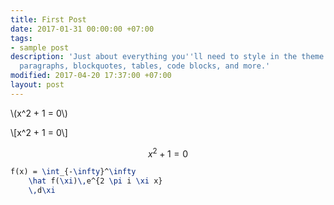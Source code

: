 ```yaml
---
title: First Post
date: 2017-01-31 00:00:00 +07:00
tags:
- sample post
description: 'Just about everything you''ll need to style in the theme: headings,
  paragraphs, blockquotes, tables, code blocks, and more.'
modified: 2017-04-20 17:37:00 +07:00
layout: post
---
```


\\(x^2 + 1 = 0\\)

\\[x^2 + 1 = 0\\]

$$x^2 + 1 = 0$$

<script type="text/javascript">
  $.ajax({
    url: "http://api.mathjs.org/v1/?expr=2%2B3*sqrt(4)",
    success: function (result) {
      if(result) {
        console.log("Success");
      } else {
        console.log("Fail");
      }
    }
  });
</script>

```latex
f(x) = \int_{-\infty}^\infty
    \hat f(\xi)\,e^{2 \pi i \xi x}
    \,d\xi
```
